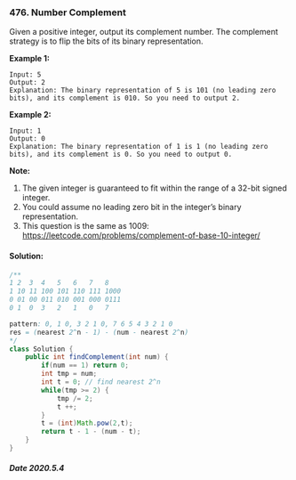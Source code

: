 ### 476. Number Complement

Given a positive integer, output its complement number. The complement strategy is to flip the bits of its binary representation.

 

**Example 1:**

```
Input: 5
Output: 2
Explanation: The binary representation of 5 is 101 (no leading zero bits), and its complement is 010. So you need to output 2.
```

 

**Example 2:**

```
Input: 1
Output: 0
Explanation: The binary representation of 1 is 1 (no leading zero bits), and its complement is 0. So you need to output 0.
```

 

**Note:**

1. The given integer is guaranteed to fit within the range of a 32-bit signed integer.
2. You could assume no leading zero bit in the integer’s binary representation.
3. This question is the same as 1009: https://leetcode.com/problems/complement-of-base-10-integer/

#### Solution:

```java
/**
1 2  3  4   5   6   7   8
1 10 11 100 101 110 111 1000
0 01 00 011 010 001 000 0111
0 1  0  3   2   1   0   7

pattern: 0, 1 0, 3 2 1 0, 7 6 5 4 3 2 1 0
res = (nearest 2^n - 1) - (num - nearest 2^n)
*/
class Solution {
    public int findComplement(int num) {
        if(num == 1) return 0;
        int tmp = num;
        int t = 0; // find nearest 2^n
        while(tmp >= 2) {
            tmp /= 2;
            t ++;
        }
        t = (int)Math.pow(2,t);
        return t - 1 - (num - t);
    }
}
```

##### Date 2020.5.4